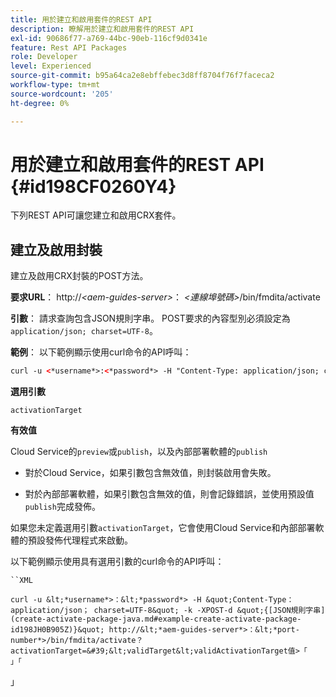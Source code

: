 ```yaml
---
title: 用於建立和啟用套件的REST API
description: 瞭解用於建立和啟用套件的REST API
exl-id: 90686f77-a769-44bc-90eb-116cf9d0341e
feature: Rest API Packages
role: Developer
level: Experienced
source-git-commit: b95a64ca2e8ebffebec3d8ff8704f76f7faceca2
workflow-type: tm+mt
source-wordcount: '205'
ht-degree: 0%

---
```


# 用於建立和啟用套件的REST API {#id198CF0260Y4}

下列REST API可讓您建立和啟用CRX套件。

## 建立及啟用封裝

建立及啟用CRX封裝的POST方法。

**要求URL**：
http://*&lt;aem-guides-server\>*： *&lt;連線埠號碼\>*/bin/fmdita/activate

**引數**：
請求查詢包含JSON規則字串。 POST要求的內容型別必須設定為`application/json; charset=UTF-8`。

**範例**：
以下範例顯示使用curl命令的API呼叫：

```XML
curl -u <*username*>:<*password*> -H "Content-Type: application/json; charset=UTF-8"  -k -X POST -d "{[JSON rules string](create-activate-package-java.md#example-create-activate-package-id198JH0B905Z)}" http://<*aem-guides-server*>:<*port-number*>/bin/fmdita/activate
```


**選用引數**

`activationTarget`

**有效值**

Cloud Service的`preview`或`publish`，以及內部部署軟體的`publish`

- 對於Cloud Service，如果引數包含無效值，則封裝啟用會失敗。

- 對於內部部署軟體，如果引數包含無效的值，則會記錄錯誤，並使用預設值`publish`完成發佈。

如果您未定義選用引數`activationTarget`，它會使用Cloud Service和內部部署軟體的預設發佈代理程式來啟動。



以下範例顯示使用具有選用引數的curl命令的API呼叫：


    ``XML
    
    curl -u &lt;*username*>：&lt;*password*> -H &quot;Content-Type： application/json； charset=UTF-8&quot; -k -XPOST-d &quot;{[JSON規則字串](create-activate-package-java.md#example-create-activate-package-id198JH0B905Z)}&quot; http://&lt;*aem-guides-server*>：&lt;*port-number*>/bin/fmdita/activate？activationTarget=&#39;&lt;validTarget&lt;validActivationTarget值>「
    」「
」